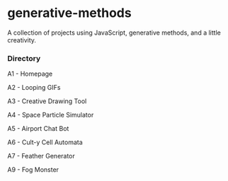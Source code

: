# generative-methods
A collection of projects using JavaScript, generative methods, and a little creativity.

### Directory
A1 - Homepage

A2 - Looping GIFs

A3 - Creative Drawing Tool

A4 - Space Particle Simulator

A5 - Airport Chat Bot

A6 - Cult-y Cell Automata

A7 - Feather Generator

A9 - Fog Monster
